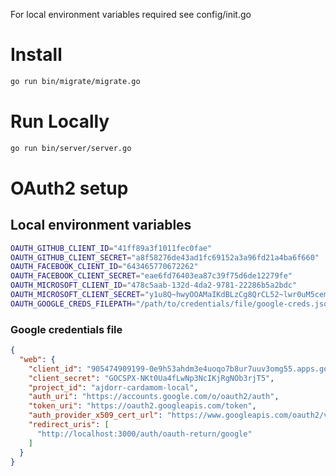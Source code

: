 
For local environment variables required see config/init.go

# Install
```bash
go run bin/migrate/migrate.go
```

# Run Locally
```bash
go run bin/server/server.go
```

# OAuth2 setup 
## Local environment variables
```bash
OAUTH_GITHUB_CLIENT_ID="41ff89a3f1011fec0fae"
OAUTH_GITHUB_CLIENT_SECRET="a8f58276de43ad1fc69152a3a96fd21a4ba6f660"
OAUTH_FACEBOOK_CLIENT_ID="643465770672262"
OAUTH_FACEBOOK_CLIENT_SECRET="eae6fd76403ea87c39f75d6de12279fe"
OAUTH_MICROSOFT_CLIENT_ID="478c5aab-132d-4da2-9781-22286b5a2bdc"
OAUTH_MICROSOFT_CLIENT_SECRET="y1u8Q~hwyOOAMaIKdBLzCg8QrCL52~lwr0uM5cem"
OAUTH_GOOGLE_CREDS_FILEPATH="/path/to/credentials/file/google-creds.json"
```

### Google credentials file
```json
{
  "web": {
    "client_id": "905474909199-0e9h53ahdm3e4uoqo7b8ur7uuv3omg55.apps.googleusercontent.com",
    "client_secret": "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",
    "project_id": "ajdorr-cardamom-local",
    "auth_uri": "https://accounts.google.com/o/oauth2/auth",
    "token_uri": "https://oauth2.googleapis.com/token",
    "auth_provider_x509_cert_url": "https://www.googleapis.com/oauth2/v1/certs",
    "redirect_uris": [
      "http://localhost:3000/auth/oauth-return/google"
    ]
  }
}
```